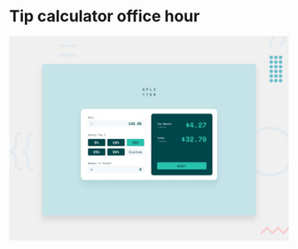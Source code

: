 # Tip calculator office hour

![Design preview for the Tip calculator app coding challenge](./design/desktop-preview.jpg)
